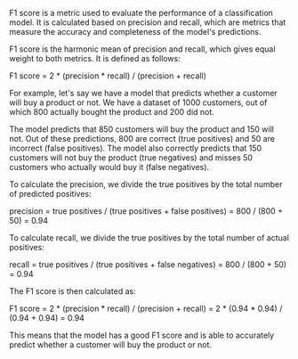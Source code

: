 F1 score is a metric used to evaluate the performance of a classification model. It is calculated based on precision and recall, which are metrics that measure the accuracy and completeness of the model's predictions. 

F1 score is the harmonic mean of precision and recall, which gives equal weight to both metrics. It is defined as follows: 

F1 score = 2 * (precision * recall) / (precision + recall)

For example, let's say we have a model that predicts whether a customer will buy a product or not. We have a dataset of 1000 customers, out of which 800 actually bought the product and 200 did not. 

The model predicts that 850 customers will buy the product and 150 will not. Out of these predictions, 800 are correct (true positives) and 50 are incorrect (false positives). The model also correctly predicts that 150 customers will not buy the product (true negatives) and misses 50 customers who actually would buy it (false negatives). 

To calculate the precision, we divide the true positives by the total number of predicted positives: 

precision = true positives / (true positives + false positives) = 800 / (800 + 50) = 0.94

To calculate recall, we divide the true positives by the total number of actual positives: 

recall = true positives / (true positives + false negatives) = 800 / (800 + 50) = 0.94

The F1 score is then calculated as:

F1 score = 2 * (precision * recall) / (precision + recall) = 2 * (0.94 * 0.94) / (0.94 + 0.94) = 0.94

This means that the model has a good F1 score and is able to accurately predict whether a customer will buy the product or not.